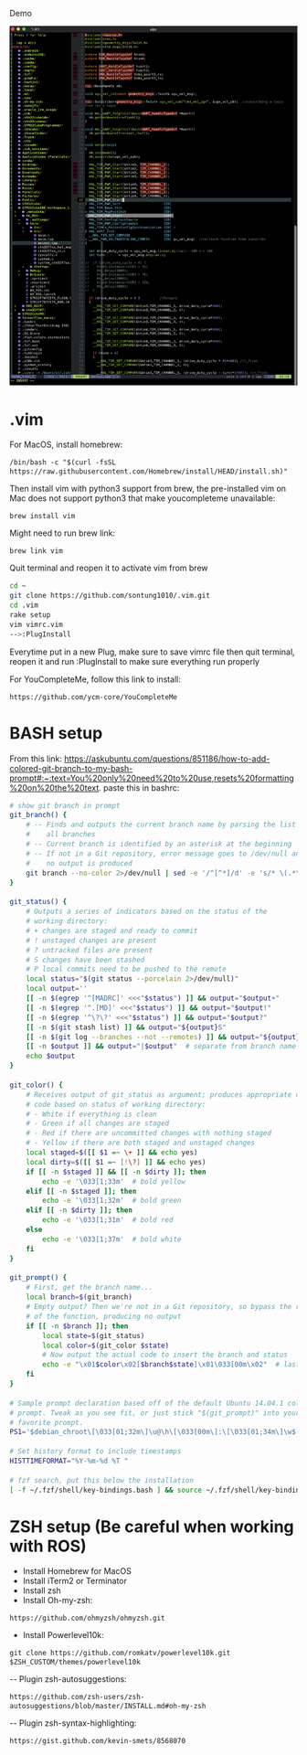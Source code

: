 Demo

![Demo](Demo.png)


.vim
====
For MacOS, install homebrew:
```
/bin/bash -c "$(curl -fsSL https://raw.githubusercontent.com/Homebrew/install/HEAD/install.sh)"
```
Then install vim with python3 support from brew, the pre-installed vim on Mac does not support python3 that make youcompleteme unavailable:
```
brew install vim
```
Might need to run brew link:
```
brew link vim
```
Quit terminal and reopen it to activate vim from brew

```bash
cd ~
git clone https://github.com/sontung1010/.vim.git
cd .vim
rake setup
vim vimrc.vim
-->:PlugInstall
```

Everytime put in a new Plug, make sure to save vimrc file then quit terminal, reopen it and run :PlugInstall to make sure everything run properly

For YouCompleteMe, follow this link to install:

```
https://github.com/ycm-core/YouCompleteMe
```

BASH setup
====
From this link: https://askubuntu.com/questions/851186/how-to-add-colored-git-branch-to-my-bash-prompt#:~:text=You%20only%20need%20to%20use,resets%20formatting%20on%20the%20text.
paste this in bashrc:

```bash
# show git branch in prompt
git_branch() {
    # -- Finds and outputs the current branch name by parsing the list of
    #    all branches
    # -- Current branch is identified by an asterisk at the beginning
    # -- If not in a Git repository, error message goes to /dev/null and
    #    no output is produced
    git branch --no-color 2>/dev/null | sed -e '/^[^*]/d' -e 's/* \(.*\)/\1/'
}

git_status() {
    # Outputs a series of indicators based on the status of the
    # working directory:
    # + changes are staged and ready to commit
    # ! unstaged changes are present
    # ? untracked files are present
    # S changes have been stashed
    # P local commits need to be pushed to the remote
    local status="$(git status --porcelain 2>/dev/null)"
    local output=''
    [[ -n $(egrep '^[MADRC]' <<<"$status") ]] && output="$output+"
    [[ -n $(egrep '^.[MD]' <<<"$status") ]] && output="$output!"
    [[ -n $(egrep '^\?\?' <<<"$status") ]] && output="$output?"
    [[ -n $(git stash list) ]] && output="${output}S"
    [[ -n $(git log --branches --not --remotes) ]] && output="${output}P"
    [[ -n $output ]] && output="|$output"  # separate from branch name
    echo $output
}

git_color() {
    # Receives output of git_status as argument; produces appropriate color
    # code based on status of working directory:
    # - White if everything is clean
    # - Green if all changes are staged
    # - Red if there are uncommitted changes with nothing staged
    # - Yellow if there are both staged and unstaged changes
    local staged=$([[ $1 =~ \+ ]] && echo yes)
    local dirty=$([[ $1 =~ [!\?] ]] && echo yes)
    if [[ -n $staged ]] && [[ -n $dirty ]]; then
        echo -e '\033[1;33m'  # bold yellow
    elif [[ -n $staged ]]; then
        echo -e '\033[1;32m'  # bold green
    elif [[ -n $dirty ]]; then
        echo -e '\033[1;31m'  # bold red
    else
        echo -e '\033[1;37m'  # bold white
    fi
}

git_prompt() {
    # First, get the branch name...
    local branch=$(git_branch)
    # Empty output? Then we're not in a Git repository, so bypass the rest
    # of the function, producing no output
    if [[ -n $branch ]]; then
        local state=$(git_status)
        local color=$(git_color $state)
        # Now output the actual code to insert the branch and status
        echo -e "\x01$color\x02[$branch$state]\x01\033[00m\x02"  # last bit resets color
    fi
}

# Sample prompt declaration based off of the default Ubuntu 14.04.1 color
# prompt. Tweak as you see fit, or just stick "$(git_prompt)" into your
# favorite prompt.
PS1='$debian_chroot\[\033[01;32m\]\u@\h\[\033[00m\]:\[\033[01;34m\]\w$(git_prompt)\[\033[00m\]\$ '

# Set history format to include timestamps
HISTTIMEFORMAT="%Y-%m-%d %T "

# fzf search, put this below the installation
[ -f ~/.fzf/shell/key-bindings.bash ] && source ~/.fzf/shell/key-bindings.bash
```

ZSH setup (Be careful when working with ROS)
====

- Install Homebrew for MacOS
- Install iTerm2 or Terminator
- Install zsh
- Install Oh-my-zsh:
```
https://github.com/ohmyzsh/ohmyzsh.git
```
- Install Powerlevel10k:
```
git clone https://github.com/romkatv/powerlevel10k.git $ZSH_CUSTOM/themes/powerlevel10k
```
-- Plugin zsh-autosuggestions:
```
https://github.com/zsh-users/zsh-autosuggestions/blob/master/INSTALL.md#oh-my-zsh
```
-- Plugin zsh-syntax-highlighting:
```
https://gist.github.com/kevin-smets/8568070
```
